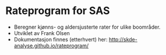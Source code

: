 # Rateprogram for SAS

- Beregner kjønns- og aldersjusterte rater for ulike boområder.
- Utviklet av Frank Olsen
- Dokumentasjon finnes (etterhvert) her: http://skde-analyse.github.io/rateprogram/


